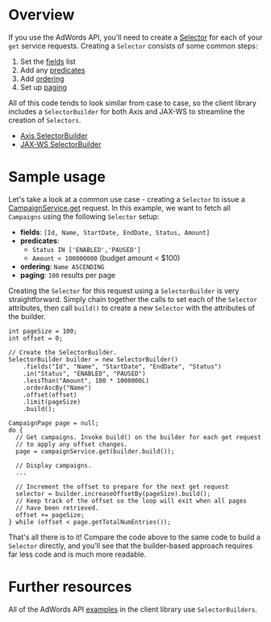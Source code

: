 # Overview
If you use the AdWords API, you'll need to create a [Selector](https://developers.google.com/adwords/api/docs/reference/v201409/CampaignService.Selector) for each of your `get` service requests. Creating a `Selector` consists of some common steps:

1. Set the [fields](https://developers.google.com/adwords/api/docs/reference/v201409/CampaignService.Selector#fields) list
1. Add any [predicates](https://developers.google.com/adwords/api/docs/reference/v201409/CampaignService.Selector#predicates)
1. Add [ordering](https://developers.google.com/adwords/api/docs/reference/v201409/CampaignService.Selector#ordering)
1. Set up [paging](https://developers.google.com/adwords/api/docs/reference/v201409/CampaignService.Selector#paging)

All of this code tends to look similar from case to case, so the client library includes a `SelectorBuilder` for both Axis and JAX-WS to streamline the creation of `Selectors`.

* [Axis SelectorBuilder](https://github.com/googleads/googleads-java-lib/blob/master/modules/adwords_axis/src/main/java/com/google/api/ads/adwords/axis/utils/v201409/SelectorBuilder.java)
* [JAX-WS SelectorBuilder](https://github.com/googleads/googleads-java-lib/blob/master/modules/adwords_appengine/src/main/java/com/google/api/ads/adwords/jaxws/utils/v201409/SelectorBuilder.java)

# Sample usage
Let's take a look at a common use case - creating a `Selector` to issue a [CampaignService.get](https://developers.google.com/adwords/api/docs/reference/v201409/CampaignService#get) request. In this example, we want to fetch all `Campaigns` using the following `Selector` setup:

* **fields**: `[Id, Name, StartDate, EndDate, Status, Amount]`
* **predicates**:
   * `Status IN ['ENABLED','PAUSED']`
   * `Amount < 100000000` (budget amount < $100)
* **ordering**: `Name ASCENDING`
* **paging**: `100` results per page

Creating the `Selector` for this request using a `SelectorBuilder` is very straightforward. Simply chain together the calls to set each of the `Selector` attributes, then call `build()` to create a new `Selector` with the attributes of the builder.

    int pageSize = 100;
    int offset = 0;

    // Create the SelectorBuilder.
    SelectorBuilder builder = new SelectorBuilder()
        .fields("Id", "Name", "StartDate", "EndDate", "Status")
        .in("Status", "ENABLED", "PAUSED")
        .lessThan("Amount", 100 * 1000000L)
        .orderAscBy("Name")
        .offset(offset)
        .limit(pageSize)
        .build();

    CampaignPage page = null;
    do {
      // Get campaigns. Invoke build() on the builder for each get request
      // to apply any offset changes.
      page = campaignService.get(builder.build());

      // Display campaigns.
      ...

      // Increment the offset to prepare for the next get request
      selector = builder.increaseOffsetBy(pageSize).build();
      // Keep track of the offset so the loop will exit when all pages
      // have been retrieved.
      offset += pageSize;
    } while (offset < page.getTotalNumEntries());

That's all there is to it! Compare the code above to the same code to build a `Selector` directly, and you'll see that the builder-based approach requires far less code and is much more readable.

# Further resources
All of the AdWords API [examples](https://github.com/googleads/googleads-java-lib/tree/master/examples/adwords_axis/src/main/java/adwords/axis) in the client library use `SelectorBuilders`.
